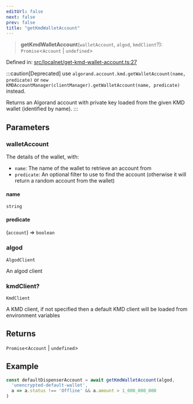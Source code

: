 ```yaml
---
editUrl: false
next: false
prev: false
title: "getKmdWalletAccount"
---
```


> **getKmdWalletAccount**(`walletAccount`, `algod`, `kmdClient`?): `Promise`\<`Account` \| `undefined`\>

Defined in: [src/localnet/get-kmd-wallet-account.ts:27](https://github.com/algorandfoundation/algokit-utils-ts/blob/45957336d0cbf88c980c0a3343335a5e5e142c93/src/localnet/get-kmd-wallet-account.ts#L27)

:::caution[Deprecated]
use `algorand.account.kmd.getWalletAccount(name, predicate)` or `new KMDAccountManager(clientManager).getWalletAccount(name, predicate)` instead.

Returns an Algorand account with private key loaded from the given KMD wallet (identified by name).
:::

## Parameters

### walletAccount

The details of the wallet, with:
  * `name`: The name of the wallet to retrieve an account from
  * `predicate`: An optional filter to use to find the account (otherwise it will return a random account from the wallet)

#### name

`string`

#### predicate

(`account`) => `boolean`

### algod

`AlgodClient`

An algod client

### kmdClient?

`KmdClient`

A KMD client, if not specified then a default KMD client will be loaded from environment variables

## Returns

`Promise`\<`Account` \| `undefined`\>

## Example

```typescript
const defaultDispenserAccount = await getKmdWalletAccount(algod,
  'unencrypted-default-wallet',
  a => a.status !== 'Offline' && a.amount > 1_000_000_000
)
```
